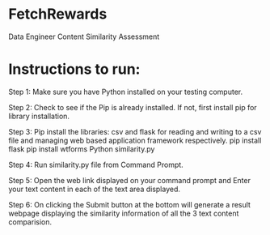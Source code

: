 # FetchRewards
Data Engineer Content Similarity Assessment

# Instructions to run:
Step 1: Make sure you have Python installed on your testing computer.

Step 2: Check to see if the Pip is already installed. If not, first install pip for library installation.

Step 3: Pip install the libraries: csv and flask for reading and writing to a csv file and managing web based application framework respectively.
        pip install flask
        pip install wtforms
        Python similarity.py

Step 4: Run similarity.py file from Command Prompt.

Step 5: Open the web link displayed on your command prompt and Enter your text content in each of the text area displayed.

Step 6: On clicking the Submit button at the bottom will generate a result webpage displaying the similarity information of all the 3 text content comparision. 

